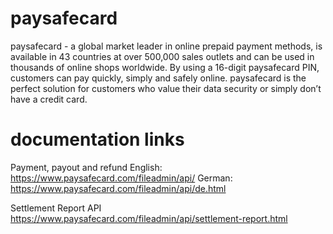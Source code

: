 # paysafecard
paysafecard - a global market leader in online prepaid payment methods, is available in 43 countries at over 500,000 sales outlets and can be used in thousands of online shops worldwide. 
By using a 16-digit paysafecard PIN, customers can pay quickly, simply and safely online. 
paysafecard is the perfect solution for customers who value their data security or simply don’t have a credit card.

# documentation links

Payment, payout and refund
English: https://www.paysafecard.com/fileadmin/api/
German: https://www.paysafecard.com/fileadmin/api/de.html

Settlement Report API
https://www.paysafecard.com/fileadmin/api/settlement-report.html
